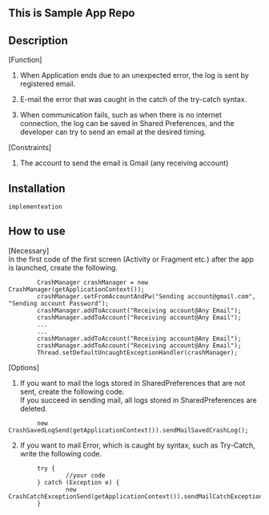 ## This is Sample App Repo

## Description
[Function]
1. When Application ends due to an unexpected error, the log is sent by registered email.

2. E-mail the error that was caught in the catch of the try-catch syntax.

3. When communication fails, such as when there is no internet connection, the log can be saved in Shared Preferences, and the developer can try to send an email at the desired timing.

[Constraints]
1. The account to send the email is Gmail (any receiving account)

## Installation
```implementeation```

## How to use
[Necessary]<br/>In the first code of the first screen (Activity or Fragment etc.) after the app is launched, create the following.
```
        CrashManager crashManager = new CrashManager(getApplicationContext());
        crashManager.setFromAccountAndPw("Sending account@gmail.com", "Sending account Password");
        crashManager.addToAccount("Receiving account@Any Email");
        crashManager.addToAccount("Receiving account@Any Email");
        ...
        ...
        crashManager.addToAccount("Receiving account@Any Email");
        crashManager.addToAccount("Receiving account@Any Email");
        Thread.setDefaultUncaughtExceptionHandler(crashManager);
```

[Options]
1. If you want to mail the logs stored in SharedPreferences that are not sent, create the following code.<br/>If you succeed in sending mail, all logs stored in SharedPreferences are deleted.
```
        new CrashSavedLogSend(getApplicationContext()).sendMailSavedCrashLog();
```

2. If you want to mail Error, which is caught by syntax, such as Try-Catch, write the following code.
```
        try {
                //your code
        } catch (Exception e) {
                new CrashCatchExceptionSend(getApplicationContext()).sendMailCatchException(e);
        }
```
